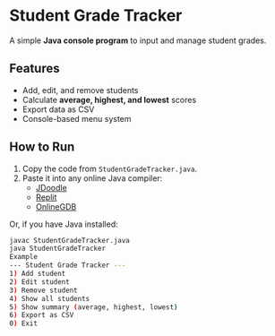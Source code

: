 # Student Grade Tracker

A simple **Java console program** to input and manage student grades.

## Features
- Add, edit, and remove students
- Calculate **average, highest, and lowest** scores
- Export data as CSV
- Console-based menu system

## How to Run
1. Copy the code from `StudentGradeTracker.java`.
2. Paste it into any online Java compiler:
   - [JDoodle](https://www.jdoodle.com/online-java-compiler)
   - [Replit](https://replit.com/~)
   - [OnlineGDB](https://www.onlinegdb.com/online_java_compiler)

Or, if you have Java installed:
```bash
javac StudentGradeTracker.java
java StudentGradeTracker
Example
--- Student Grade Tracker ---
1) Add student
2) Edit student
3) Remove student
4) Show all students
5) Show summary (average, highest, lowest)
6) Export as CSV
0) Exit
